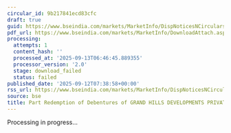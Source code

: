 ```yaml
---
circular_id: 9b217841ecd83cfc
draft: true
guid: https://www.bseindia.com/markets/MarketInfo/DispNoticesNCirculars.aspx?Noticeid={F243FA0F-039F-49F6-8CB1-F638DE61A210}&noticeno=20250912-23&dt=09/12/2025&icount=23&totcount=103&flag=0
pdf_url: https://www.bseindia.com/markets/MarketInfo/DownloadAttach.aspx?id=20250912-23&attachedId=
processing:
  attempts: 1
  content_hash: ''
  processed_at: '2025-09-13T06:46:45.889355'
  processor_version: '2.0'
  stage: download_failed
  status: failed
published_date: '2025-09-12T07:38:58+00:00'
rss_url: https://www.bseindia.com/markets/MarketInfo/DispNoticesNCirculars.aspx?Noticeid={F243FA0F-039F-49F6-8CB1-F638DE61A210}&noticeno=20250912-23&dt=09/12/2025&icount=23&totcount=103&flag=0
source: bse
title: Part Redemption of Debentures of GRAND HILLS DEVELOPMENTS PRIVATE LIMITED
---
```


Processing in progress...